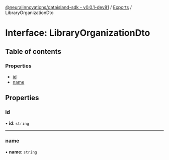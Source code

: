 [@neuralinnovations/dataisland-sdk - v0.0.1-dev81](../../README.md) / [Exports](../modules.md) / LibraryOrganizationDto

# Interface: LibraryOrganizationDto

## Table of contents

### Properties

- [id](LibraryOrganizationDto.md#id)
- [name](LibraryOrganizationDto.md#name)

## Properties

### id

• **id**: `string`

___

### name

• **name**: `string`
